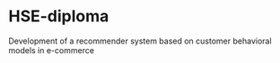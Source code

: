 # HSE-diploma
Development of a recommender system based on customer behavioral models in e-commerce
